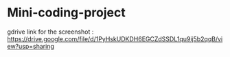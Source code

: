 # Mini-coding-project

gdrive link for the screenshot :
https://drive.google.com/file/d/1PyHskUDKDH6EGCZdSSDL1qu9ij5b2qqB/view?usp=sharing

